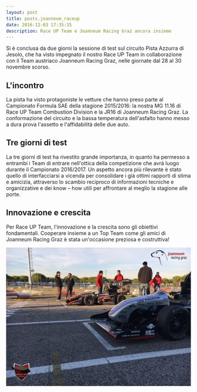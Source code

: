 ```yaml
---
layout: post
title: posts.joanneum_raceup
date: 2016-12-03 17:35:15
description: Race UP Team e Joanneum Racing Graz ancora insieme
---
```


Si è conclusa da due giorni la sessione di test sul circuito Pista Azzurra di Jesolo, che ha visto impegnato il nostro Race UP Team in collaborazione con il Team austriaco Joanneum Racing Graz, nelle giornate dal 28 al 30 novembre scorso.

## L'incontro
La pista ha visto protagoniste le vetture che hanno preso parte al Campionato Formula SAE della stagione 2015/2016: la nostra MG 11.16 di Race UP Team Combustion Division e la JR16 di Joanneum Racing Graz. La conformazione del circuito e la bassa temperatura dell'asfalto hanno messo a dura prova l'assetto e l'affidabilità delle due auto.

## Tre giorni di test
La tre giorni di test ha rivestito grande importanza, in quanto ha permesso a entrambi i Team di entrare nell'ottica della competizione che avrà luogo durante il Campionato 2016/2017. Un aspetto ancora più rilevante è stato quello di interfacciarsi a vicenda per consolidare i già ottimi rapporti di stima e amicizia, attraverso lo scambio reciproco di informazioni tecniche e organizzative e dei know – how utili per affrontare al meglio la stagione alle porte.

## Innovazione e crescita
Per Race UP Team, l'innovazione e la crescita sono gli obiettivi fondamentali. Cooperare insieme a un Top Team come gli amici di Joanneum Racing Graz è stata un'occasione preziosa e costruttiva!

<a class="image featured"><img src="/images/posts/2016/12/03/image.png" /></a>